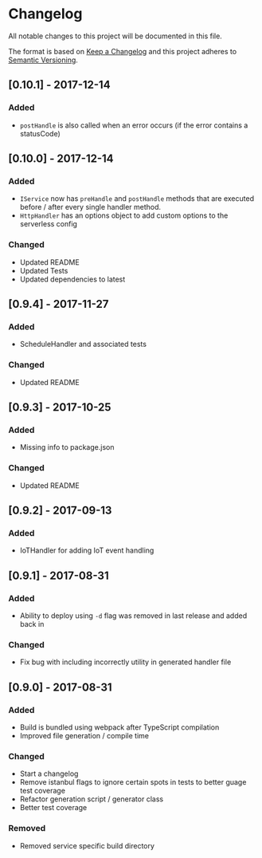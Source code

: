 # Changelog
All notable changes to this project will be documented in this file.

The format is based on [Keep a Changelog](http://keepachangelog.com/en/1.0.0/)
and this project adheres to [Semantic Versioning](http://semver.org/spec/v2.0.0.html).

## [0.10.1] - 2017-12-14
### Added
- `postHandle` is also called when an error occurs (if the error contains a statusCode)

## [0.10.0] - 2017-12-14
### Added
- `IService` now has `preHandle` and `postHandle` methods that are executed before / after every single handler method.
- `HttpHandler` has an options object to add custom options to the serverless config
### Changed
- Updated README
- Updated Tests
- Updated dependencies to latest

## [0.9.4] - 2017-11-27
### Added
- ScheduleHandler and associated tests
### Changed
- Updated README

## [0.9.3] - 2017-10-25
### Added
- Missing info to package.json
### Changed
- Updated README

## [0.9.2] - 2017-09-13
### Added
- IoTHandler for adding IoT event handling

## [0.9.1] - 2017-08-31
### Added
- Ability to deploy using `-d` flag was removed in last release and added back in

### Changed
- Fix bug with including incorrectly utility in generated handler file

## [0.9.0] - 2017-08-31
### Added
- Build is bundled using webpack after TypeScript compilation
- Improved file generation / compile time

### Changed
- Start a changelog
- Remove istanbul flags to ignore certain spots in tests to better guage test coverage
- Refactor generation script / generator class
- Better test coverage

### Removed
- Removed service specific build directory